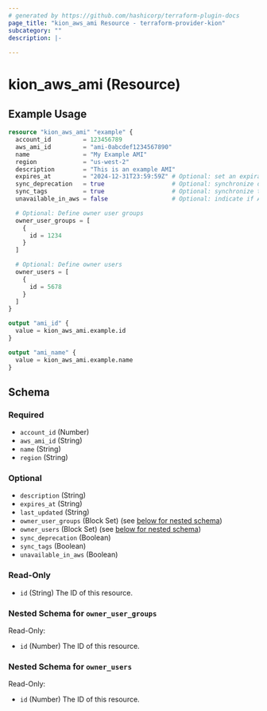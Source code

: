 ```yaml
---
# generated by https://github.com/hashicorp/terraform-plugin-docs
page_title: "kion_aws_ami Resource - terraform-provider-kion"
subcategory: ""
description: |-
  
---
```


# kion_aws_ami (Resource)



## Example Usage

```terraform
resource "kion_aws_ami" "example" {
  account_id         = 123456789
  aws_ami_id         = "ami-0abcdef1234567890"
  name               = "My Example AMI"
  region             = "us-west-2"
  description        = "This is an example AMI"
  expires_at         = "2024-12-31T23:59:59Z" # Optional: set an expiration date
  sync_deprecation   = true                   # Optional: synchronize deprecation status
  sync_tags          = true                   # Optional: synchronize tags
  unavailable_in_aws = false                  # Optional: indicate if AMI is unavailable in AWS

  # Optional: Define owner user groups
  owner_user_groups = [
    {
      id = 1234
    }
  ]

  # Optional: Define owner users
  owner_users = [
    {
      id = 5678
    }
  ]
}

output "ami_id" {
  value = kion_aws_ami.example.id
}

output "ami_name" {
  value = kion_aws_ami.example.name
}
```

<!-- schema generated by tfplugindocs -->
## Schema

### Required

- `account_id` (Number)
- `aws_ami_id` (String)
- `name` (String)
- `region` (String)

### Optional

- `description` (String)
- `expires_at` (String)
- `last_updated` (String)
- `owner_user_groups` (Block Set) (see [below for nested schema](#nestedblock--owner_user_groups))
- `owner_users` (Block Set) (see [below for nested schema](#nestedblock--owner_users))
- `sync_deprecation` (Boolean)
- `sync_tags` (Boolean)
- `unavailable_in_aws` (Boolean)

### Read-Only

- `id` (String) The ID of this resource.

<a id="nestedblock--owner_user_groups"></a>
### Nested Schema for `owner_user_groups`

Read-Only:

- `id` (Number) The ID of this resource.


<a id="nestedblock--owner_users"></a>
### Nested Schema for `owner_users`

Read-Only:

- `id` (Number) The ID of this resource.
